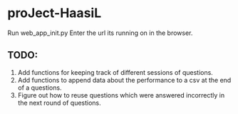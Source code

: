 # proJect-HaasiL

Run web_app_init.py 
Enter the url its running on in the browser. 

## TODO: 
1. Add functions for keeping track of different sessions of questions. 
2. Add functions to append data about the performance to a csv at the end of a questions. 
3. Figure out how to reuse questions which were answered incorrectly in the next round of questions. 
